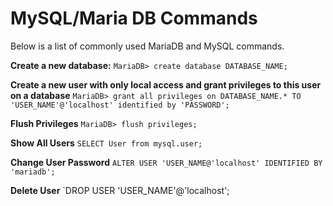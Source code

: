 # MySQL/Maria DB Commands

Below is a list of commonly used MariaDB and MySQL commands.

**‌Create a new database:**
`MariaDB> create database DATABASE_NAME;`

**Create a new user with only local access and grant privileges to this user on a database**
`MariaDB> grant all privileges on DATABASE_NAME.* TO 'USER_NAME'@'localhost' identified by 'PASSWORD';`

**Flush Privileges**
`MariaDB> flush privileges;`

**Show All Users**
`SELECT User from mysql.user;`

**Change User Password**
`ALTER USER 'USER_NAME@'localhost' IDENTIFIED BY 'mariadb';`

**Delete User**
`DROP USER 'USER_NAME'@'localhost';